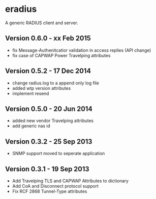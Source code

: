 eradius
=======

A generic RADIUS client and server.

Version 0.6.0 - xx Feb 2015
---------------------------

* fix Message-Authenitcatior validation in access replies (API change)
* fix case of CAPWAP Power Travelping attributes

Version 0.5.2 - 17 Dec 2014
---------------------------

* change radius.log to a append only log file
* added wtp version attributes
* implement resend

Version 0.5.0 - 20 Jun 2014
---------------------------

* added new vendor Travelping attributes
* add generic nas id

Version 0.3.2 - 25 Sep 2013
---------------------------

* SNMP support moved to seperate application

Version 0.3.1 - 19 Sep 2013
---------------------------

* Add Travelping TLS and CAPWAP Attributes to dictionary
* Add CoA and Disconnect protocol support
* Fix RCF 2868 Tunnel-Type attributes
